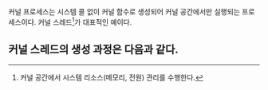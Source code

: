 커널 프로세스는 시스템 콜 없이 커널 함수로 생성되어 커널 공간에서만 실행되는 프로세스이다. 커널 스레드[^1]가 대표적인 예이다.

커널 스레드의 생성 과정은 다음과 같다.
- 

[^1]: 커널 공간에서 시스템 리소스(메모리, 전원) 관리를 수행한다.